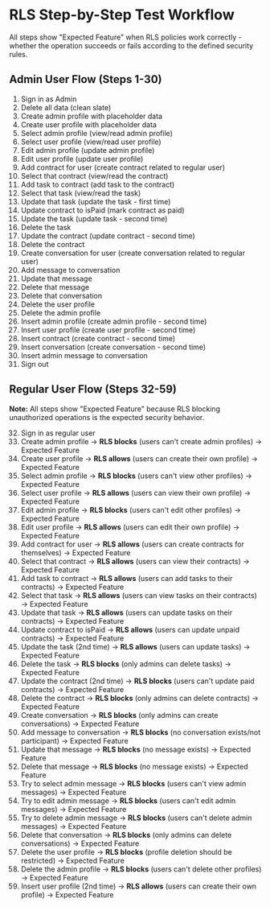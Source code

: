 # RLS Step-by-Step Test Workflow

All steps show "Expected Feature" when RLS policies work correctly - whether the operation succeeds or fails according to the defined security rules.

## Admin User Flow (Steps 1-30)

1. Sign in as Admin
2. Delete all data (clean slate)
3. Create admin profile with placeholder data
4. Create user profile with placeholder data
5. Select admin profile (view/read admin profile)
6. Select user profile (view/read user profile)
7. Edit admin profile (update admin profile)
8. Edit user profile (update user profile)
9. Add contract for user (create contract related to regular user)
10. Select that contract (view/read the contract)
11. Add task to contract (add task to the contract)
12. Select that task (view/read the task)
13. Update that task (update the task - first time)
14. Update contract to isPaid (mark contract as paid)
15. Update the task (update task - second time)
16. Delete the task
17. Update the contract (update contract - second time)
18. Delete the contract
19. Create conversation for user (create conversation related to regular user)
20. Add message to conversation
21. Update that message
22. Delete that message
23. Delete that conversation
24. Delete the user profile
25. Delete the admin profile
26. Insert admin profile (create admin profile - second time)
27. Insert user profile (create user profile - second time)
28. Insert contract (create contract - second time)
29. Insert conversation (create conversation - second time)
30. Insert admin message to conversation
31. Sign out

## Regular User Flow (Steps 32-59)

**Note:** All steps show "Expected Feature" because RLS blocking unauthorized operations is the expected security behavior.

32. Sign in as regular user
33. Create admin profile → **RLS blocks** (users can't create admin profiles) → Expected Feature
34. Create user profile → **RLS allows** (users can create their own profile) → Expected Feature
35. Select admin profile → **RLS blocks** (users can't view other profiles) → Expected Feature
36. Select user profile → **RLS allows** (users can view their own profile) → Expected Feature
37. Edit admin profile → **RLS blocks** (users can't edit other profiles) → Expected Feature
38. Edit user profile → **RLS allows** (users can edit their own profile) → Expected Feature
39. Add contract for user → **RLS allows** (users can create contracts for themselves) → Expected Feature
40. Select that contract → **RLS allows** (users can view their contracts) → Expected Feature
41. Add task to contract → **RLS allows** (users can add tasks to their contracts) → Expected Feature
42. Select that task → **RLS allows** (users can view tasks on their contracts) → Expected Feature
43. Update that task → **RLS allows** (users can update tasks on their contracts) → Expected Feature
44. Update contract to isPaid → **RLS allows** (users can update unpaid contracts) → Expected Feature
45. Update the task (2nd time) → **RLS allows** (users can update tasks) → Expected Feature
46. Delete the task → **RLS blocks** (only admins can delete tasks) → Expected Feature
47. Update the contract (2nd time) → **RLS blocks** (users can't update paid contracts) → Expected Feature
48. Delete the contract → **RLS blocks** (only admins can delete contracts) → Expected Feature
49. Create conversation → **RLS blocks** (only admins can create conversations) → Expected Feature
50. Add message to conversation → **RLS blocks** (no conversation exists/not participant) → Expected Feature
51. Update that message → **RLS blocks** (no message exists) → Expected Feature
52. Delete that message → **RLS blocks** (no message exists) → Expected Feature
53. Try to select admin message → **RLS blocks** (users can't view admin messages) → Expected Feature
54. Try to edit admin message → **RLS blocks** (users can't edit admin messages) → Expected Feature
55. Try to delete admin message → **RLS blocks** (users can't delete admin messages) → Expected Feature
56. Delete that conversation → **RLS blocks** (only admins can delete conversations) → Expected Feature
57. Delete the user profile → **RLS blocks** (profile deletion should be restricted) → Expected Feature
58. Delete the admin profile → **RLS blocks** (users can't delete other profiles) → Expected Feature
59. Insert user profile (2nd time) → **RLS allows** (users can create their own profile) → Expected Feature
